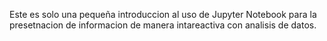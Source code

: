Este es solo una pequeña introduccion al uso de Jupyter Notebook  para la presetnacion de informacion de manera intareactiva con analisis de datos.
